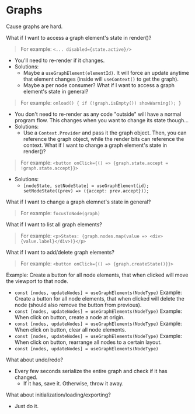 # Graphs

Cause graphs are hard.

What if I want to access a graph element's state in render()?
> For example: `<... disabled={state.active}/>`
- You'll need to re-render if it changes.
- Solutions:
    - Maybe a `useGraphElement(elementId)`. It will force an update anytime that element changes (inside will `useContext()` to get the graph).
    - Maybe a per node consumer?
What if I want to access a graph element's state in general?
> For example: `onload() { if (!graph.isEmpty()) showWarning(); }`
- You don't need to re-render as any code "outside" will have a normal program flow. This changes when you want to change its state though...
- Solutions:
    - Use a `Context.Provider` and pass it the graph object. Then, you can reference the graph object, while the render bits can reference the context.
What if I want to change a graph element's state in render()?
> For example: `<button onClick={() => {graph.state.accept = !graph.state.accept}}>`
- Solutions:
    - `[nodeState, setNodeState] = useGraphElement(id); setNodeState((prev) => ({accept: prev.accept}));`

What if I want to change a graph elemnet's state in general?
> For example: `focusToNode(graph)`

What if I want to list all graph elements?
> For example: `<p>States: {graph.nodes.map(value => <div>{value.label}</div>)}</p>`

What if I want to add/delete graph elements?
> For example: `<button onClick={() => {graph.createState()}}>`


Example: Create a button for all node elements, that when clicked will move the viewport to that node.
- `const [nodes, updateNodes] = useGraphElements(NodeType)`
Example: Create a button for all node elements, that when clicked will delete the node (should also remove the button from previous).
- `const [nodes, updateNodes] = useGraphElements(NodeType)`
Example: When click on button, create a node at origin.
- `const [nodes, updateNodes] = useGraphElements(NodeType)`
Example: When click on button, clear all node elements.
- `const [nodes, updateNodes] = useGraphElements(NodeType)`
Example: When click on button, rearrange all nodes to a certain layout.
- `const [nodes, updateNodes] = useGraphElements(NodeType)`


What about undo/redo?
- Every few seconds serialize the entire graph and check if it has changed.
    - If it has, save it. Otherwise, throw it away.

What about initialization/loading/exporting?
- Just do it.
